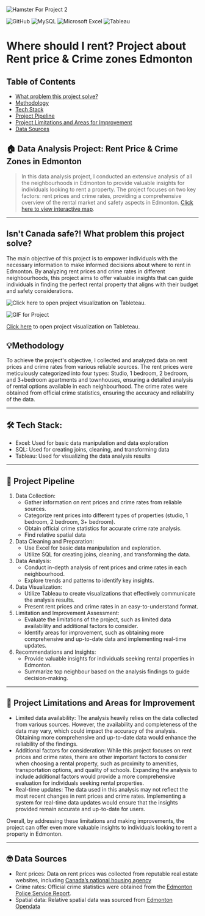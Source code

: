 
![Hamster For Project 2](https://github.com/MadGrib/PortfolioProjects/assets/93443868/d93154ca-05cc-4f07-ab9f-56ec1f393a63)

![GitHub](https://img.shields.io/badge/github-%23121011.svg?style=for-the-badge&logo=github&logoColor=white)
![MySQL](https://img.shields.io/badge/mysql-%2300f.svg?style=for-the-badge&logo=mysql&logoColor=white)
![Microsoft Excel](https://img.shields.io/badge/Microsoft_Excel-217346?style=for-the-badge&logo=microsoft-excel&logoColor=white)
![Tableau](https://img.shields.io/badge/Tableau-E97627?style=for-the-badge&logo=Tableau&logoColor=white)
 
# Where should I rent? Project about Rent price & Crime zones Edmonton

## Table of Contents

- [What problem this project solve?](https://github.com/MadGrib/PortfolioProjects/tree/main#data-analysis-project-rent-price--crime-zones-in-edmonton)
- [Methodology](https://github.com/MadGrib/PortfolioProjects/tree/main#methodology)
- [Tech Stack](https://github.com/MadGrib/PortfolioProjects/tree/main#%EF%B8%8Ftech-stack)
- [Project Pipeline](https://github.com/MadGrib/PortfolioProjects/tree/main#project-pipeline)
- [Project Limitations and Areas for Improvement](https://github.com/MadGrib/PortfolioProjects/tree/main#project-limitations-and-areas-for-improvement)
- [Data Sources](https://github.com/MadGrib/PortfolioProjects/tree/main#data-sources)

## 🏠 Data Analysis Project: Rent Price & Crime Zones in Edmonton

> In this data analysis project, I conducted an extensive analysis of all the neighbourhoods in Edmonton to provide valuable insights for individuals looking to rent a property. The project focuses on two key factors: rent prices and crime rates, providing a comprehensive overview of the rental market and safety aspects in Edmonton. [Click here to view interactive map](https://public.tableau.com/app/profile/andrii.hryn/viz/WhereshouldIrentRentpriceCrimezonesEdmonton/Dashboard2).
> 

---

## Isn't Canada safe?! What problem this project solve?

The main objective of this project is to empower individuals with the necessary information to make informed decisions about where to rent in Edmonton. By analyzing rent prices and crime rates in different neighbourhoods, this project aims to offer valuable insights that can guide individuals in finding the perfect rental property that aligns with their budget and safety considerations.


![[Click here](https://public.tableau.com/app/profile/andrii.hryn/viz/WhereshouldIrentRentpriceCrimezonesEdmonton/Dashboard2) to open project visualization on Tableteau.](Where%20should%20I%20rent%20Project%20about%20Rent%20price%20&%20Cri%20b52c9a1efbad48f3b6bd5f4903c05298/GIF_for_Project.gif)

![GIF for Project](https://github.com/MadGrib/PortfolioProjects/assets/93443868/f4ecf442-a389-4ed7-9cdd-ff4c06cd679d)


[Click here](https://public.tableau.com/app/profile/andrii.hryn/viz/WhereshouldIrentRentpriceCrimezonesEdmonton/Dashboard2) to open project visualization on Tableteau.

## 💡Methodology

To achieve the project's objective, I collected and analyzed data on rent prices and crime rates from various reliable sources. The rent prices were meticulously categorized into four types: Studio, 1 bedroom, 2 bedroom, and 3+bedroom apartments and townhouses, ensuring a detailed analysis of rental options available in each neighbourhood. The crime rates were obtained from official crime statistics, ensuring the accuracy and reliability of the data.

---

## 🛠️ Tech Stack:

- Excel: Used for basic data manipulation and data exploration
- SQL: Used for creating joins, cleaning, and transforming data
- Tableau: Used for visualizing the data analysis results

---

## 🧩 Project Pipeline

1. Data Collection:
    - Gather information on rent prices and crime rates from reliable sources.
    - Categorize rent prices into different types of properties (studio, 1 bedroom, 2 bedroom, 3+ bedroom).
    - Obtain official crime statistics for accurate crime rate analysis.
    - Find relative spatial data
2. Data Cleaning and Preparation:
    - Use Excel for basic data manipulation and exploration.
    - Utilize SQL for creating joins, cleaning, and transforming the data.
3. Data Analysis:
    - Conduct in-depth analysis of rent prices and crime rates in each neighbourhood.
    - Explore trends and patterns to identify key insights.
4. Data Visualization:
    - Utilize Tableau to create visualizations that effectively communicate the analysis results.
    - Present rent prices and crime rates in an easy-to-understand format.
5. Limitation and Improvement Assessment:
    - Evaluate the limitations of the project, such as limited data availability and additional factors to consider.
    - Identify areas for improvement, such as obtaining more comprehensive and up-to-date data and implementing real-time updates.
6. Recommendations and Insights:
    - Provide valuable insights for individuals seeking rental properties in Edmonton.
    - Summarize top neighbour based on the analysis findings to guide decision-making.

---

## 🚫 Project Limitations and Areas for Improvement

- Limited data availability: The analysis heavily relies on the data collected from various sources. However, the availability and completeness of the data may vary, which could impact the accuracy of the analysis. Obtaining more comprehensive and up-to-date data would enhance the reliability of the findings.
- Additional factors for consideration: While this project focuses on rent prices and crime rates, there are other important factors to consider when choosing a rental property, such as proximity to amenities, transportation options, and quality of schools. Expanding the analysis to include additional factors would provide a more comprehensive evaluation for individuals seeking rental properties.
- Real-time updates: The data used in this analysis may not reflect the most recent changes in rent prices and crime rates. Implementing a system for real-time data updates would ensure that the insights provided remain accurate and up-to-date for users.

Overall, by addressing these limitations and making improvements, the project can offer even more valuable insights to individuals looking to rent a property in Edmonton.

---

## 🤓 Data Sources

- Rent prices: Data on rent prices was collected from reputable real estate websites, including [Canada’s national housing agency](https://www.cmhc-schl.gc.ca/professionals/housing-markets-data-and-research/housing-data/data-tables/rental-market/rental-market-report-data-tables)
- Crime rates: Official crime statistics were obtained from the [Edmonton Police Service Report](https://openperformance.edmonton.ca/dataset/EPS-Neighbourhood-Criminal-Occurrences/xthe-mnvi).
- Spatial data: Relative spatial data was sourced from [Edmonton Opendata](https://data.edmonton.ca/Census/2021-Federal-Census-Neighbourhoods-as-of-Official-/5bk4-5txu)
